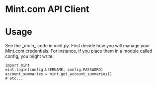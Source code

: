 Mint.com API Client
===================
# Usage
See the \__main__ code in mint.py. First decide how you will manage your Mint.com credentials. For instance, if you place them in a module called config, you might write:

```
import mint
mint.login(config.USERNAME, config.PASSWORD)
account_summaries = mint.get_account_summaries()
# etc...
```
